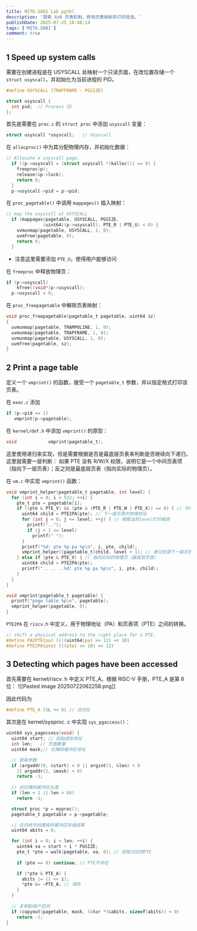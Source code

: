 ```yaml
---
title: MIT6.S081 Lab pgtbl
description: '探索 Xv6 页表机制，修改页表映射并打印信息。'
publishDate: 2025-07-25 18:48:14
tags: ['MIT6.S081']
comment: true
---
```


## 1 Speed up system calls

需要在创建进程是在 USYSCALL 处映射一个只读页面，在改位置存储一个 `struct usyscall`，并初始化为当前进程的 PID。
```C
#define USYSCALL (TRAPFRAME - PGSIZE)

struct usyscall {
  int pid;  // Process ID
};
```

首先是需要在 `proc.c` 的 `struct proc` 中添加 `usyscall` 变量：
```c
struct usyscall *usyscall;   // Usyscall
```

在 `allocproc()` 中为其分配物理内存，并初始化数据：
```C
// Allocate a usyscall page.
  if ((p->usyscall = (struct usyscall *)kalloc()) == 0) {
    freeproc(p);
    release(&p->lock);
    return 0;
  }
  p->usyscall->pid = p->pid;
```


在 `proc_pagetable()` 中调用 `mappages()` 插入映射：
```C
// map the usyscall at USYSCALL
  if (mappages(pagetable, USYSCALL, PGSIZE, 
              (uint64)(p->usyscall), PTE_R | PTE_U) < 0) {
    uvmunmap(pagetable, USYSCALL, 1, 0);
    uvmfree(pagetable, 0);
    return 0;
  }
```
- 注意这里需要添加 `PTE_U`，使得用户能够访问

在 `freeproc` 中释放物理页：
```C
if (p->usyscall)
    kfree((void*)p->usyscall);
  p->usyscall = 0;
```

在 `proc_freepagetable` 中解除页表映射：
```c
void proc_freepagetable(pagetable_t pagetable, uint64 sz)
{
  uvmunmap(pagetable, TRAMPOLINE, 1, 0);
  uvmunmap(pagetable, TRAPFRAME, 1, 0);
  uvmunmap(pagetable, USYSCALL, 1, 0);
  uvmfree(pagetable, sz);
}
```


## 2 Print a page table

定义一个 `vmprint()` 的函数，接受一个 `pagetable_t` 参数，并以指定格式打印该页表。

在 `exec.c` 添加
```C
if (p->pid == 1)
   vmprint(p->pagetable);
```

在 `kernel/def.h` 中添加 `vmprint()` 的原型：
```C
void            vmprint(pagetable_t);
```

这里使用递归来实现，但是需要根据是否是最底层页表来判断是否继续向下递归，这里就需要一层判断：
如果 PTE 没有 R/W/X 权限，说明它是一个中间页表项（指向下一层页表）；反之则是最底层页表（指向实际的物理页）。

在 `vm.c` 中实现 `vmprint()` 函数：
```C
void vmprint_helper(pagetable_t pagetable, int level) {
  for (int i = 0; i < 512; ++i) {
    pte_t pte = pagetable[i];
    if ((pte & PTE_V) && (pte & (PTE_R | PTE_W | PTE_X)) == 0) { // 中间页表项
      uint64 child = PTE2PA(pte); // 下一级页表的物理地址
      for (int j = 0; j <= level; ++j) { // 根据当前level打印缩进
        printf("..");
        if (j + 1 <= level)
          printf(" ");
      }
      printf("%d: pte %p pa %p\n", i, pte, child);
      vmprint_helper((pagetable_t)child, level + 1); // 递归处理下一级页表
    } else if (pte & PTE_V) { // 指向实际的物理页（最底层页表）
      uint64 child = PTE2PA(pte);
      printf(".. .. ..%d: pte %p pa %p\n", i, pte, child);
    }
  }
}

void vmprint(pagetable_t pagetable) {
  printf("page table %p\n", pagetable);
  vmprint_helper(pagetable, 0);
}
```

`PTE2PA` 在 `riscv.h` 中定义，用于物理地址（PA）和页表项（PTE）之间的转换。
```C
// shift a physical address to the right place for a PTE.
#define PA2PTE(pa) ((((uint64)pa) >> 12) << 10)
#define PTE2PA(pte) (((pte) >> 10) << 12)
```

## 3 Detecting which pages have been accessed

首先需要在 kernel/riscv. h 中定义 PTE_A。根据 RISC-V 手册，PTE_A 是第 6 位：
![[Pasted image 20250722062258.png]] 

因此代码为
```C
#define PTE_A (1L << 6) // 访问位
```

其次是在 kernel/sysproc. c 中实现 `sys_pgaccess()`：
```c
uint64 sys_pageccess(void) {
  uint64 start; // 起始虚拟地址
  int len;   // 页面数量
  uint64 mask;// 位掩码缓冲区地址

  // 获取参数
  if (argaddr(0, &start) < 0 || argint(1, &len) < 0 
    || argaddr(2, &mask) < 0)
    return -1;
  
  // 对应掩码缓冲区长度
  if (len < 1 || len > 64)
    return -1;

  struct proc *p = myproc();
  pagetable_t pagetable = p->pagetable;

  // 在内核中创建临时缓冲区存储结果
  uint64 abits = 0;

  for (int i = 0; i < len; ++i) {
    uint64 va = start + i * PGSIZE;
    pte_t *pte = walk(pagetable, va, 0); // 获取对应的PTE
    
    if (pte == 0) continue; // PTE不存在

    if (*pte & PTE_A) {
      abits |= (1 << i);
      *pte &= ~PTE_A; // 清除
    }
  }
  
  // 复制到用户空间
  if (copyout(pagetable, mask, (char *)&abits, sizeof(abits)) < 0)
    return -1;
}
```
